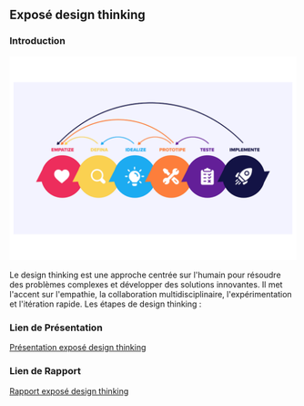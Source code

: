 ## Exposé design thinking
### Introduction
![Exposé design thinking](./images/exposé-design-thinking.png)

Le design thinking est une approche centrée sur l'humain pour résoudre des problèmes complexes et développer des solutions innovantes. Il met l'accent sur l'empathie, la collaboration multidisciplinaire, l'expérimentation et l'itération rapide.
Les étapes de design thinking : 

### Lien de Présentation
[Présentation exposé design thinking](./présentation.md)

### Lien de Rapport
[Rapport exposé design thinking](./rapport.md)